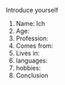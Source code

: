 Introduce yourself
1.  Name: Ich 
2. Age:
3. Profession:
4. Comes from:
5. Lives in:
6. languages:
7. hobbies:
8. Conclusion
